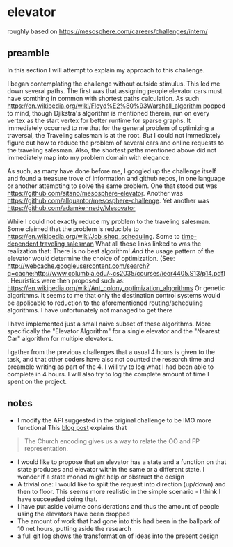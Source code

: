 # elevator
roughly based on https://mesosphere.com/careers/challenges/intern/

## preamble
In this section I will attempt to explain my approach to this challenge.

I began contemplating the challenge without outside stimulus.
This led me down several paths.
The first was that assigning people elevator cars must have somthing in common with shortest paths calculation. As such 
https://en.wikipedia.org/wiki/Floyd%E2%80%93Warshall_algorithm popped to mind, though Djikstra's algorithm is mentioned therein, run
on every vertex as the start vertex for better runtime for sparse graphs.
It immediately occurred to me that for the general problem of optimizing a traversal, the Traveling salesman is at the root.
_But_ I could not immediately figure out how to reduce the problem of several cars and online requests to the traveling salesman.
Also, the shortest paths mentioned above did not immediately map into my problem domain with elegance.

As such, as many have done before me, I googled up the challenge itself and found a treasure trove of information and github repos,
  in one language or another attempting to solve the same problem.
  One that stood out was https://github.com/sitano/mesosphere-elevator.
  Another was https://github.com/allquantor/mesosphere-challenge.
  Yet another was https://github.com/adamkennedy/Mesovator
  
While I could not exactly reduce my problem to the traveling salesman. Some claimed that the problem is reducible to
https://en.wikipedia.org/wiki/Job_shop_scheduling. Some to [time-dependent traveling salesman](http://www.sciencedirect.com/science/article/pii/S1572528608000339)
What all these links linked to was the realization that: 
There is no best algorithm! _And_ the usage pattern of the elevator would determine the choice of optimization.
(See: http://webcache.googleusercontent.com/search?q=cache:http://www.columbia.edu/~cs2035/courses/ieor4405.S13/p14.pdf).
Heuristics were then proposed such as: https://en.wikipedia.org/wiki/Ant_colony_optimization_algorithms
Or genetic algorithms. It seems to me that only the destination control systems would be applicable to reduction to the aforementioned
routing/scheduling algorithms. I have unfortunately not managed to get there 

I have implemented just a small naive subset of these algorithms. More specifically the "Elevator Algorithm" for a single elevator
and the "Nearest Car" algorithm for multiple elevators.

I gather from the previous challenges that a usual 4 hours is given to the task, and that other coders have also not counted the 
 research time and preamble writing as part of the 4. I will try to log what I had been able to complete in 4 hours. I will also try to
 log the complete amount of time I spent on the project.

## notes
 - I modify the API suggested in the original challenge to be IMO more functional
   This [blog post](https://underscore.io/blog/posts/2017/06/02/uniting-church-and-state.html) explains that 
>   The Church encoding gives us a way to relate the OO and FP representation.
 - I would like to propose that an elevator has a state and a function on that state produces
 and elevator within the same or a different state. I wonder if a state monad might help or obstruct the design
 - A trivial one: I would like to split the request into direction (up/down) and then to floor. This seems more 
 realistic in the simple scenario - I think I have succeeded doing that.
 - I have put aside volume considerations and thus the amount of people using the elevators have been dropped
 - The amount of work that had gone into this had been in the ballpark of 10 net hours, putting aside the research
 - a full git log shows the transformation of ideas into the present design
                                          
